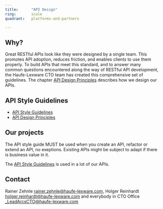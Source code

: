 ```yaml
---
title:      "API Design"
ring:       scale
quadrant:   platforms-and-partners

---
```


## Why? ##
Great RESTful APIs look like they were designed by a single team. This promotes API adoption, reduces friction, and enables clients to use them properly. To build APIs that meet this standard, and to answer many common questions encountered along the way of RESTful API development, the Haufe-Lexware CTO team has created this comprehensive set of guidelines. 
The chapter [API Design Principles](https://github.com/Haufe-Lexware/api-style-guide/blob/master/api-design-principles/api-design-principles.md) describes how we design our APIs.

## API Style Guidelines ##

- [API Style Guidelines](https://github.com/Haufe-Lexware/api-style-guide)
- [API Design Principles](https://github.com/Haufe-Lexware/api-style-guide/blob/master/api-design-principles/api-design-principles.md)

## Our projects ##

The API style guide MUST be used when you create an API, refactor or extend an API, no exeptions. Existing APIs might be subject to adapt if there is business value in it.

The [API Style Guidelines](https://github.com/Haufe-Lexware/api-style-guide)
 is used in a lot of our APIs.

## Contact ##

Rainer Zehnle <rainer.zehnle@haufe-lexware.com>, Holger Reinhardt <holger.reinhardt@haufe-lexware.com> and everybody in CTO Office <_LeadArcsCTO@haufe-lexware.com>
